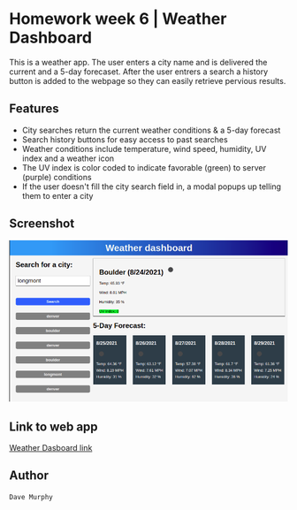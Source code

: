 # Homework week 6 | Weather Dashboard
This is a weather app. The user enters a city name and is delivered the current and a 5-day forecaset. After the user entrers a search a history button is added to the webpage so they can easily retrieve pervious results.

## Features

* City searches return the current weather conditions & a 5-day forecast
* Search history buttons for easy access to past searches
* Weather conditions include temperature, wind speed, humidity, UV index and a weather icon
* The UV index is color coded to indicate favorable (green) to server (purple) conditions
* If the user doesn't fill the city search field in, a modal popups up telling them to enter a city

## Screenshot

![Weather Dashboard](./assets/img/weather-dashboard.png)

## Link to web app

[Weather Dasboard link](https://murda02.github.io/homework-week-6-weather-dashboard-dlm/)

## Author

    Dave Murphy